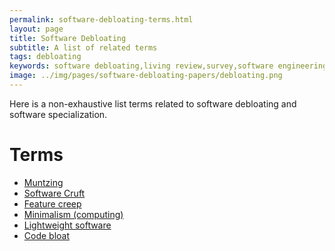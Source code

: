 ```yaml
---
permalink: software-debloating-terms.html
layout: page
title: Software Debloating
subtitle: A list of related terms
tags: debloating
keywords: software debloating,living review,survey,software engineering
image: ../img/pages/software-debloating-papers/debloating.png 
---
```


<!-- Carbon ads -->
<div class="cesarcarbon">
   <script async type="text/javascript" src="//cdn.carbonads.com/carbon.js?serve=CESI52JM&placement=wwwcesarsotovaleronet" id="_carbonads_js"></script>
</div>

Here is a non-exhaustive list terms related to software debloating and software specialization.

# Terms

- [Muntzing](https://en.wikipedia.org/wiki/Muntzing)
- [Software Cruft](https://en.wikipedia.org/wiki/Cruft#Software)
- [Feature creep](https://en.wikipedia.org/wiki/Feature_creep)
- [Minimalism (computing)](https://en.wikipedia.org/wiki/Minimalism_(computing))
- [Lightweight software](https://en.wikipedia.org/wiki/Lightweight_software)
- [Code bloat](https://en.wikipedia.org/wiki/Code_bloat)



